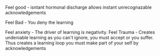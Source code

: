 Feel good - isntant hormonal discharge allows instant unrecognazable acknowledgements

Feel Bad - You deny the learning

Feel anxiety - The driver of learning is negativity.
Feel Trauma - Creates undeniable learning as you can't ignore, you must accept or you suffer. Thus creates a learning loop you must make part of your self by acknowledgements
